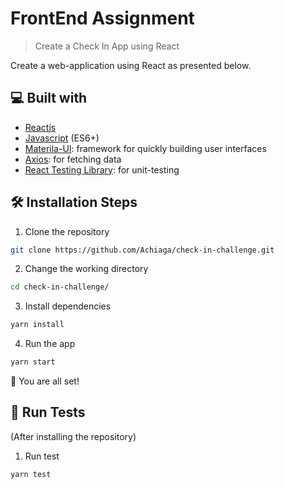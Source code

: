 # FrontEnd Assignment

> Create a Check In App using React

Create a web-application using React as presented below.

## 💻 Built with

- [Reactjs](https://reactjs.org/)
- [Javascript](https://developer.mozilla.org/en-US/docs/Web/JavaScript) (ES6+)
- [Materila-UI](https://material-ui.com/): framework for quickly building user interfaces
- [Axios](https://github.com/axios/axios): for fetching data
- [React Testing Library](https://testing-library.com/): for unit-testing

## 🛠️ Installation Steps

1. Clone the repository

```bash
git clone https://github.com/Achiaga/check-in-challenge.git
```

2. Change the working directory

```bash
cd check-in-challenge/
```

3. Install dependencies

```bash
yarn install
```

4. Run the app

```bash
yarn start
```

🌟 You are all set!

## 🧪 Run Tests

(After installing the repository)

1. Run test

```bash
yarn test
```
